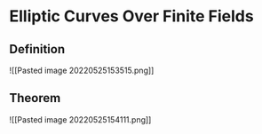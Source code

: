 # Elliptic Curves Over Finite Fields
## Definition
![[Pasted image 20220525153515.png]]

## Theorem
![[Pasted image 20220525154111.png]]
